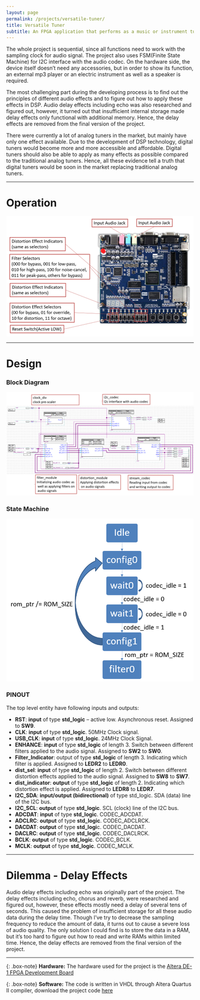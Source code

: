 ```yaml
---
layout: page
permalink: /projects/versatile-tuner/
title: Versatile Tuner
subtitle: An FPGA application that performs as a music or instrument tuner, capable of applying multiple audio effects
---
```


The whole project is sequential, since all functions need to work with the sampling clock for audio signal. The project also uses FSM(Finite State Machine) for I2C interface with the audio codec. On the hardware side, the device itself doesn’t need any accessories, but in order to show its function, an external mp3 player or an electric instrument as well as a speaker is required.

The most challenging part during the developing process is to find out the principles of different audio effects and to figure out how to apply these effects in DSP. Audio delay effects including echo was also researched and figured out, however, it turned out that insufficient internal storage made delay effects only functional with additional memory. Hence, the delay effects are removed from the final version of the project.

There were currently a lot of analog tuners in the market, but mainly have only one effect available. Due to the development of DSP technology, digital tuners would become more and more accessible and affordable. Digital tuners should also be able to apply as many effects as possible compared to the traditional analog tuners. Hence, all these evidence tell a truth that digital tuners would be soon in the market replacing traditional analog tuners.

---

# Operation

![Operation](/img/projects/versatile-tuner/operation.png)

---

# Design

### Block Diagram

![Block Diagram](/img/projects/versatile-tuner/block.jpg)

### State Machine

![State Machine](/img/projects/versatile-tuner/state-machine.png)

### PINOUT

The top level entity have following inputs and outputs:
-  **RST**: **input** of type **std_logic** – active low. Asynchronous reset. Assigned to **SW9**.
-  **CLK**: **input** of type **std_logic**. 50MHz Clock signal.
-  **USB_CLK**: **input** of type **std_logic**. 24MHz Clock Signal.
-  **ENHANCE**: **input** of type **std_logic** of length 3. Switch between different filters applied to the audio signal. Assigned to **SW2** to **SW0**.
-  **Filter_Indicator**: output of type **std_logic** of length 3. Indicating which filter is applied. Assigned to **LEDR2** to **LEDR0**.
-  **dist_sel**: **input** of type **std_logic** of length 2. Switch between different distortion effects applied to the audio signal. Assigned to **SW8** to **SW7**.
-  **dist_indicator**: **output** of type **std_logic** of length 2. Indicating which distortion effect is applied. Assigned to **LEDR8** to **LEDR7**.
-  **I2C_SDA**: **input/output (bidirectional)** of type std_logic. SDA (data) line of the I2C bus.
-  **I2C_SCL**: **output** of type **std_logic**. SCL (clock) line of the I2C bus.
-  **ADCDAT**: **input** of type **std_logic**. CODEC_ADCDAT.
-  **ADCLRC**: **output** of type **std_logic**. CODEC_ADCLRCK.
-  **DACDAT**: **output** of type **std_logi**c. CODEC_DACDAT.
-  **DACLRC**: **output** of type **std_logic**. CODEC_DACLRCK.
-  **BCLK**: **output** of type **std_logic**. CODEC_BCLK.
-  **MCLK**: **output** of type **std_logic**. CODEC_MCLK.

---

# Dilemma - Delay Effects

Audio delay effects including echo was originally part of the project. The delay effects including echo, chorus and reverb, were researched and figured out, however, these effects mostly need a delay of several tens of seconds. This caused the problem of insufficient storage for all these audio data during the delay time. Though I’ve try to decrease the sampling frequency to reduce the amount of data, it turns out to cause a severe loss of audio quality. The only solution I could find is to store the data in a RAM, but it’s too hard to figure out how to read and write RAMs within limited time. Hence, the delay effects are removed from the final version of the project.

---

{: .box-note}
**Hardware:** The hardware used for the project is the [Altera DE-1 FPGA Development Board](https://www.intel.com/content/www/us/en/programmable/solutions/partners/partner-profile/terasic-inc-/board/altera-de1-board.html)

{: .box-note}
**Software:** The code is written in VHDL through Altera Quartus II compiler, download the project code [here](/doc/Versatile_Tuner.zip)